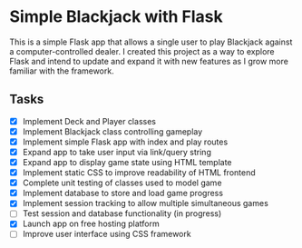 # Simple Blackjack with Flask
This is a simple Flask app that allows a single user to play Blackjack against
a computer-controlled dealer. I created this project as a way to explore Flask
and intend to update and expand it with new features as I grow more familiar
with the framework.

## Tasks
- [x] Implement Deck and Player classes
- [x] Implement Blackjack class controlling gameplay
- [x] Implement simple Flask app with index and play routes
- [x] Expand app to take user input via link/query string
- [x] Expand app to display game state using HTML template
- [x] Implement static CSS to improve readability of HTML frontend
- [x] Complete unit testing of classes used to model game
- [x] Implement database to store and load game progress
- [x] Implement session tracking to allow multiple simultaneous games
- [ ] Test session and database functionality (in progress)
- [x] Launch app on free hosting platform
- [ ] Improve user interface using CSS framework
